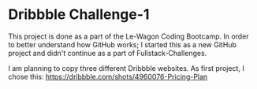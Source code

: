 # Dribbble Challenge-1
This project is done as a part of the Le-Wagon Coding Bootcamp. In order to better understand how GitHub works; I started this as a new GitHub project and didn't continue as a part of Fullstack-Challenges.

I am planning to copy three different Dribbble websites. As first project, I chose this: https://dribbble.com/shots/4960076-Pricing-Plan
